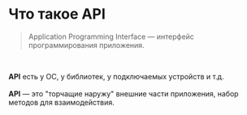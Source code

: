 # Что такое API

<blockquote class="noveo-info">
Application Programming Interface — интерфейс программирования приложения.
</blockquote>

<br>


<!-- .element: class="fragment" data-fragment-index="1" -->

**API** есть у ОС, у библиотек, у подключаемых устройств и т.д.  
<br>
**API** — это "торчащие наружу" внешние части приложения, набор методов для взаимодействия.


<!-- .element: class="fragment" data-fragment-index="1" -->